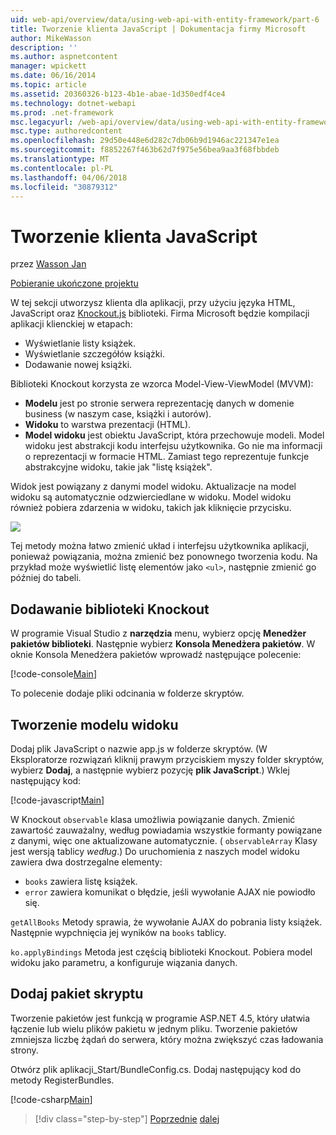 ```yaml
---
uid: web-api/overview/data/using-web-api-with-entity-framework/part-6
title: Tworzenie klienta JavaScript | Dokumentacja firmy Microsoft
author: MikeWasson
description: ''
ms.author: aspnetcontent
manager: wpickett
ms.date: 06/16/2014
ms.topic: article
ms.assetid: 20360326-b123-4b1e-abae-1d350edf4ce4
ms.technology: dotnet-webapi
ms.prod: .net-framework
msc.legacyurl: /web-api/overview/data/using-web-api-with-entity-framework/part-6
msc.type: authoredcontent
ms.openlocfilehash: 29d50e448e6d282c7db06b9d1946ac221347e1ea
ms.sourcegitcommit: f8852267f463b62d7f975e56bea9aa3f68fbbdeb
ms.translationtype: MT
ms.contentlocale: pl-PL
ms.lasthandoff: 04/06/2018
ms.locfileid: "30879312"
---
```

<a name="create-the-javascript-client"></a>Tworzenie klienta JavaScript
====================
przez [Wasson Jan](https://github.com/MikeWasson)

[Pobieranie ukończone projektu](https://github.com/MikeWasson/BookService)

W tej sekcji utworzysz klienta dla aplikacji, przy użyciu języka HTML, JavaScript oraz [Knockout.js](http://knockoutjs.com/) biblioteki. Firma Microsoft będzie kompilacji aplikacji klienckiej w etapach:

- Wyświetlanie listy książek.
- Wyświetlanie szczegółów książki.
- Dodawanie nowej książki.

Biblioteki Knockout korzysta ze wzorca Model-View-ViewModel (MVVM):

- **Modelu** jest po stronie serwera reprezentację danych w domenie business (w naszym case, książki i autorów).
- **Widoku** to warstwa prezentacji (HTML).
- **Model widoku** jest obiektu JavaScript, która przechowuje modeli. Model widoku jest abstrakcji kodu interfejsu użytkownika. Go nie ma informacji o reprezentacji w formacie HTML. Zamiast tego reprezentuje funkcje abstrakcyjne widoku, takie jak &quot;listę książek&quot;.

Widok jest powiązany z danymi model widoku. Aktualizacje na model widoku są automatycznie odzwierciedlane w widoku. Model widoku również pobiera zdarzenia w widoku, takich jak kliknięcie przycisku.

![](part-6/_static/image1.png)

Tej metody można łatwo zmienić układ i interfejsu użytkownika aplikacji, ponieważ powiązania, można zmienić bez ponownego tworzenia kodu. Na przykład może wyświetlić listę elementów jako `<ul>`, następnie zmienić go później do tabeli.

## <a name="add-the-knockout-library"></a>Dodawanie biblioteki Knockout

W programie Visual Studio z **narzędzia** menu, wybierz opcję **Menedżer pakietów biblioteki**. Następnie wybierz **Konsola Menedżera pakietów**. W oknie Konsola Menedżera pakietów wprowadź następujące polecenie:

[!code-console[Main](part-6/samples/sample1.cmd)]

To polecenie dodaje pliki odcinania w folderze skryptów.

## <a name="create-the-view-model"></a>Tworzenie modelu widoku

Dodaj plik JavaScript o nazwie app.js w folderze skryptów. (W Eksploratorze rozwiązań kliknij prawym przyciskiem myszy folder skryptów, wybierz **Dodaj**, a następnie wybierz pozycję **plik JavaScript**.) Wklej następujący kod:

[!code-javascript[Main](part-6/samples/sample2.js)]

W Knockout `observable` klasa umożliwia powiązanie danych. Zmienić zawartość zauważalny, według powiadamia wszystkie formanty powiązane z danymi, więc one aktualizowane automatycznie. ( `observableArray` Klasy jest wersją tablicy *według*.) Do uruchomienia z naszych model widoku zawiera dwa dostrzegalne elementy:

- `books` zawiera listę książek.
- `error` zawiera komunikat o błędzie, jeśli wywołanie AJAX nie powiodło się.

`getAllBooks` Metody sprawia, że wywołanie AJAX do pobrania listy książek. Następnie wypchnięcia jej wyników na `books` tablicy.

`ko.applyBindings` Metoda jest częścią biblioteki Knockout. Pobiera model widoku jako parametru, a konfiguruje wiązania danych.

## <a name="add-a-script-bundle"></a>Dodaj pakiet skryptu

Tworzenie pakietów jest funkcją w programie ASP.NET 4.5, który ułatwia łączenie lub wielu plików pakietu w jednym pliku. Tworzenie pakietów zmniejsza liczbę żądań do serwera, który można zwiększyć czas ładowania strony.

Otwórz plik aplikacji\_Start/BundleConfig.cs. Dodaj następujący kod do metody RegisterBundles.

[!code-csharp[Main](part-6/samples/sample3.cs)]

> [!div class="step-by-step"]
> [Poprzednie](part-5.md)
> [dalej](part-7.md)

